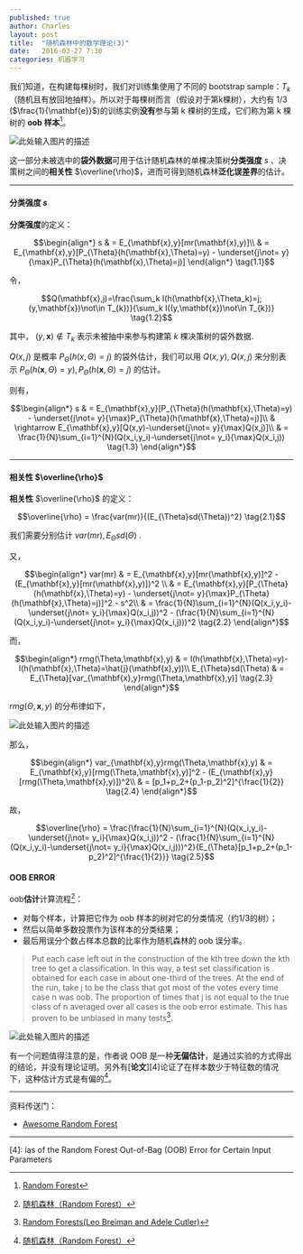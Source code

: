 ```yaml
---
published: true
author: Charles
layout: post
title:  "随机森林中的数学理论(3)"
date:   2016-03-27 7:30
categories: 机器学习
---
```


我们知道，在构建每棵树时，我们对训练集使用了不同的 bootstrap sample：$T_k$（随机且有放回地抽样）。所以对于每棵树而言（假设对于第k棵树），大约有 1/3 ($\frac{1}{\mathbf{e}}$)的训练实例**没有**参与第 k 棵树的生成，它们称为第 k 棵树的 **oob 样本**[^1]。

![此处输入图片的描述][1]

这一部分未被选中的**袋外数据**可用于估计随机森林的单棵决策树**分类强度** $s$ 、决策树之间的**相关性** $\overline{\rho}$，进而可得到随机森林**泛化误差界**的估计。


----------


#### 分类强度 $s$

**分类强度**的定义：

$$\begin{align*}
s & = E_{\mathbf{x},y}[mr(\mathbf{x},y)]\\
& = E_{\mathbf{x},y}[P_{\Theta}(h(\mathbf{x},\Theta)=y) - \underset{j\not= y}{\max}P_{\Theta}(h(\mathbf{x},\Theta)=j)]
\end{align*} \tag{1.1}$$


令，

$$Q(\mathbf{x},j)=\frac{\sum_k I(h(\mathbf{x},\Theta_k)=j;(y,\mathbf{x})\not\in T_{k})}{\sum_k I((y,\mathbf{x})\not\in T_{k})} \tag{1.2}$$

其中， $(y,\mathbf{x})\not\in T_{k}$ 表示未被抽中来参与构建第 $k$ 棵决策树的袋外数据. 

$Q(x,j)$ 是概率 $P_{\Theta}(h(x,\Theta)=j)$ 的袋外估计，我们可以用 $Q(x,y),Q(x,j)$ 来分别表示 $P_{\Theta}(h(\mathbf{x},\Theta)=y),P_{\Theta}(h(\mathbf{x},\Theta)=j)$ 的估计。

则有，

$$\begin{align*}
s & = E_{\mathbf{x},y}[P_{\Theta}(h(\mathbf{x},\Theta)=y) - \underset{j\not= y}{\max}P_{\Theta}(h(\mathbf{x},\Theta)=j)]\\
& \rightarrow E_{\mathbf{x},y}[Q(x,y)-\underset{j\not= y}{\max}Q(x,j)]\\
& = \frac{1}{N}\sum_{i=1}^{N}(Q(x_i,y_i)-\underset{j\not= y_i}{\max}Q(x_i,j)) \tag{1.3}
\end{align*}$$

----------

#### 相关性 $\overline{\rho}$
**相关性** $\overline{\rho}$ 的定义：

$$\overline{\rho} = \frac{var(mr)}{(E_{\Theta}sd(\Theta))^2} \tag{2.1}$$

我们需要分别估计 $var(mr),E_{\Theta}sd(\Theta)$ .

又，

$$\begin{align*}
var(mr) & = E_{\mathbf{x},y}[mr(\mathbf{x},y)]^2 - (E_{\mathbf{x},y}[mr(\mathbf{x},y)])^2 \\
& = E_{\mathbf{x},y}[P_{\Theta}(h(\mathbf{x},\Theta)=y) - \underset{j\not= y}{\max}P_{\Theta}(h(\mathbf{x},\Theta)=j)]^2 - s^2\\
& = \frac{1}{N}\sum_{i=1}^{N}(Q(x_i,y_i)-\underset{j\not= y_i}{\max}Q(x_i,j))^2 - (\frac{1}{N}\sum_{i=1}^{N}(Q(x_i,y_i)-\underset{j\not= y_i}{\max}Q(x_i,j)))^2 \tag{2.2}
\end{align*}$$

而， 

$$\begin{align*}
rmg(\Theta,\mathbf{x},y) & = I(h(\mathbf{x},\Theta)=y)-I(h(\mathbf{x},\Theta)=\hat{j}(\mathbf{x},y))\\
E_{\Theta}sd(\Theta) & = E_{\Theta}[var_{\mathbf{x},y}rmg(\Theta,\mathbf{x},y)] \tag{2.3}
\end{align*}$$

$rmg(\Theta,\mathbf{x},y)$ 的分布律如下，

![此处输入图片的描述][2]

那么，

$$\begin{align*}
var_{\mathbf{x},y}rmg(\Theta,\mathbf{x},y) & = E_{\mathbf{x},y}[rmg(\Theta,\mathbf{x},y)]^2 - (E_{\mathbf{x},y}[rmg(\Theta,\mathbf{x},y)])^2\\
& = [p_1+p_2+(p_1-p_2)^2]^{\frac{1}{2}} \tag{2.4}
\end{align*}$$

故，

$$\overline{\rho} = \frac{\frac{1}{N}\sum_{i=1}^{N}(Q(x_i,y_i)-\underset{j\not= y_i}{\max}Q(x_i,j))^2 - (\frac{1}{N}\sum_{i=1}^{N}(Q(x_i,y_i)-\underset{j\not= y_i}{\max}Q(x_i,j)))^2}{E_{\Theta}[p_1+p_2+(p_1-p_2)^2]^{\frac{1}{2}}} \tag{2.5}$$


#### OOB ERROR
oob**估计**计算流程[^3]：

- 对每个样本，计算把它作为 oob 样本的树对它的分类情况（约1/3的树）；
- 然后以简单多数投票作为该样本的分类结果；
- 最后用误分个数占样本总数的比率作为随机森林的 oob 误分率。

> Put each case left out in the construction of the kth tree down the kth tree to get a classification. In this way, a test set classification is obtained for each case in about one-third of the trees. At the end of the run, take j to be the class that got most of the votes every time case n was oob. The proportion of times that j is not equal to the true class of n averaged over all cases is the oob error estimate. This has proven to be unbiased in many tests[^2].

![此处输入图片的描述][3]

有一个问题值得注意的是，作者说 OOB 是一种**无偏估计**，是通过实验的方式得出的结论，并没有理论证明。另外有[**论文**][4]论证了在样本数少于特征数的情况下，这种估计方式是有偏的[^3]。

----------

资料传送门：

- [Awesome Random Forest](https://github.com/kjw0612/awesome-random-forest)

----------


[^1]: [Random Forest](https://www.stat.berkeley.edu/~breiman/randomforest2001.pdf)
[^2]: [Random Forests(Leo Breiman and Adele Cutler)](http://www.stat.berkeley.edu/~breiman/RandomForests/cc_home.htm#inter)
[^3]: [随机森林（Random Forest）](http://www.cnblogs.com/maybe2030/p/4585705.html)
[^4]: [How would one formally prove that the OOB error in random forest is unbiased?](http://stats.stackexchange.com/questions/105811/how-would-one-formally-prove-that-the-oob-error-in-random-forest-is-unbiased)


  [1]: http://7xjbdi.com1.z0.glb.clouddn.com/2016-04-03_112544.png
  [2]: http://7xjbdi.com1.z0.glb.clouddn.com/RF_Math_3.png
  [3]: http://7xjbdi.com1.z0.glb.clouddn.com/2016-04-03_151911.png
  [4]: ias of the Random Forest Out-of-Bag (OOB) Error for Certain Input Parameters